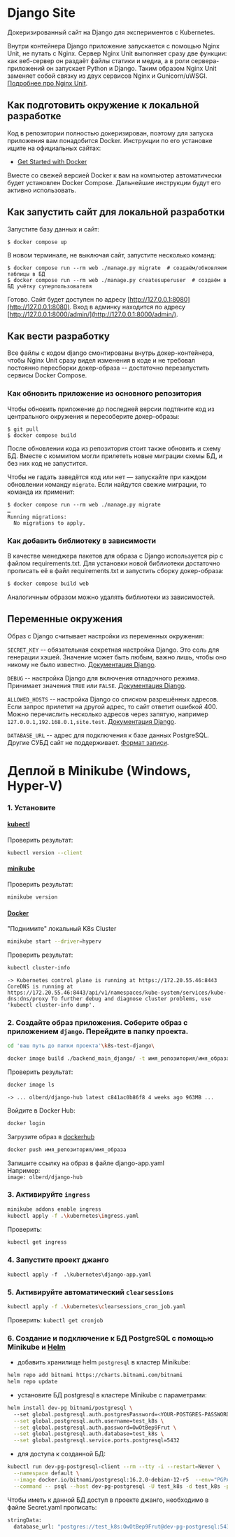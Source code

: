 # Django Site

Докеризированный сайт на Django для экспериментов с Kubernetes.

Внутри контейнера Django приложение запускается с помощью Nginx Unit, не путать с Nginx. Сервер Nginx Unit выполняет
сразу две функции: как веб-сервер он раздаёт файлы статики и медиа, а в роли сервера-приложений он запускает Python и
Django. Таким образом Nginx Unit заменяет собой связку из двух сервисов Nginx и
Gunicorn/uWSGI. [Подробнее про Nginx Unit](https://unit.nginx.org/).

## Как подготовить окружение к локальной разработке

Код в репозитории полностью докеризирован, поэтому для запуска приложения вам понадобится Docker. Инструкции по его
установке ищите на официальных сайтах:

- [Get Started with Docker](https://www.docker.com/get-started/)

Вместе со свежей версией Docker к вам на компьютер автоматически будет установлен Docker Compose. Дальнейшие инструкции
будут его активно использовать.

## Как запустить сайт для локальной разработки

Запустите базу данных и сайт:

```shell
$ docker compose up
```

В новом терминале, не выключая сайт, запустите несколько команд:

```shell
$ docker compose run --rm web ./manage.py migrate  # создаём/обновляем таблицы в БД
$ docker compose run --rm web ./manage.py createsuperuser  # создаём в БД учётку суперпользователя
```

Готово. Сайт будет доступен по адресу [http://127.0.0.1:8080](http://127.0.0.1:8080). Вход в админку находится по
адресу [http://127.0.0.1:8000/admin/](http://127.0.0.1:8000/admin/).

## Как вести разработку

Все файлы с кодом django смонтированы внутрь докер-контейнера, чтобы Nginx Unit сразу видел изменения в коде и не
требовал постоянно пересборки докер-образа -- достаточно перезапустить сервисы Docker Compose.

### Как обновить приложение из основного репозитория

Чтобы обновить приложение до последней версии подтяните код из центрального окружения и пересоберите докер-образы:

``` shell
$ git pull
$ docker compose build
```

После обновлении кода из репозитория стоит также обновить и схему БД. Вместе с коммитом могли прилететь новые миграции
схемы БД, и без них код не запустится.

Чтобы не гадать заведётся код или нет — запускайте при каждом обновлении команду `migrate`. Если найдутся свежие
миграции, то команда их применит:

```shell
$ docker compose run --rm web ./manage.py migrate
…
Running migrations:
  No migrations to apply.
```

### Как добавить библиотеку в зависимости

В качестве менеджера пакетов для образа с Django используется pip с файлом requirements.txt. Для установки новой
библиотеки достаточно прописать её в файл requirements.txt и запустить сборку докер-образа:

```sh
$ docker compose build web
```

Аналогичным образом можно удалять библиотеки из зависимостей.

## Переменные окружения

Образ с Django считывает настройки из переменных окружения:

`SECRET_KEY` -- обязательная секретная настройка Django. Это соль для генерации хэшей. Значение может быть любым, важно
лишь, чтобы оно никому не было
известно. [Документация Django](https://docs.djangoproject.com/en/3.2/ref/settings/#secret-key).

`DEBUG` -- настройка Django для включения отладочного режима. Принимает значения `TRUE`
или `FALSE`. [Документация Django](https://docs.djangoproject.com/en/3.2/ref/settings/#std:setting-DEBUG).

`ALLOWED_HOSTS` -- настройка Django со списком разрешённых адресов. Если запрос прилетит на другой адрес, то сайт
ответит ошибкой 400. Можно перечислить несколько адресов через запятую,
например `127.0.0.1,192.168.0.1,site.test`. [Документация Django](https://docs.djangoproject.com/en/3.2/ref/settings/#allowed-hosts).

`DATABASE_URL` -- адрес для подключения к базе данных PostgreSQL. Другие СУБД сайт не
поддерживает. [Формат записи](https://github.com/jacobian/dj-database-url#url-schema).

# Деплой в Minikube (Windows, Hyper-V)

### 1. Установите

#### [kubectl](https://kubernetes.io/ru/docs/tasks/tools/install-kubectl/)

Проверить результат:

```sh
kubectl version --client
```

#### [minikube](https://minikube.sigs.k8s.io/docs/start/)

Проверить результат:

```sh
minikube version
```

#### [Docker](https://docs.docker.com/get-docker/)

"Поднимите" локальный K8s Cluster

```sh
minikube start --driver=hyperv
```

Проверить результат:

```sh
kubectl cluster-info
```

`-> Kubernetes control plane is running at https://172.20.55.46:8443
CoreDNS is running at https://172.20.55.46:8443/api/v1/namespaces/kube-system/services/kube-dns:dns/proxy
To further debug and diagnose cluster problems, use 'kubectl cluster-info dump'.`

### 2. Создайте образ приложения. Соберите образ с приложением `django`. Перейдите в папку проекта.

```sh
cd 'ваш путь до папки проекта'\k8s-test-django\
```

```sh
docker image build ./backend_main_django/ -t имя_репозитория/имя_образа
```

Проверить результат:

```sh
docker image ls
```

`-> ... olberd/django-hub latest c841ac0b86f8 4 weeks ago 963MB ...`

Войдите в Docker Hub:

```sh
docker login
```

Загрузите образ в [dockerhub](https://hub.docker.com/)

```sh
docker push имя_репозитория/имя_образа
``` 

Запишите ссылку на образ в файле django-app.yaml    
Например:  
`image: olberd/django-hub`

### 3. Активируйте `ingress`

```sh
minikube addons enable ingress
kubectl apply -f .\kubernetes\ingress.yaml
```

Проверить:

```sh
kubectl get ingress
```

### 4. Запустите проект джанго

~~~
kubectl apply -f  .\kubernetes\django-app.yaml
~~~

### 5. Активируйте автоматический `clearsessions`

```sh
kubectl apply -f .\kubernetes\clearsessions_cron_job.yaml
```

Проверить:
```kubectl get cronjob```

### 6. Создание и подключение к БД PostgreSQL с помощью Minikube и [Helm](https://helm.sh/)

- добавить хранилище helm `postgresql` в кластер Minikube:

```bash
helm repo add bitnami https://charts.bitnami.com/bitnami
helm repo update
```

- установите БД postgresql в кластере Minikube с параметрами:

```bash
helm install dev-pg bitnami/postgresql \  
  --set global.postgresql.auth.postgresPassword=<YOUR-POSTGRES-PASSWORD> \
  --set global.postgresql.auth.username=test_k8s \
  --set global.postgresql.auth.password=OwOtBep9Frut \
  --set global.postgresql.auth.database=test_k8s \
  --set global.postgresql.service.ports.postgresql=5432
```

- для доступа к созданной БД:

```bash
kubectl run dev-pg-postgresql-client --rm --tty -i --restart=Never \
  --namespace default \
  --image docker.io/bitnami/postgresql:16.2.0-debian-12-r5  --env="PGPASSWORD=<YOUR-POSTGRES-PASSWORD>" \
  --command -- psql --host dev-pg-postgresql -U test_k8s -d test_k8s -p 5432
```

Чтобы иметь к данной БД доступ в проекте джанго, необходимо в файле Secret.yaml прописать:

```bash
stringData:
  database_url: "postgres://test_k8s:OwOtBep9Frut@dev-pg-postgresql:5432/test_k8s"
